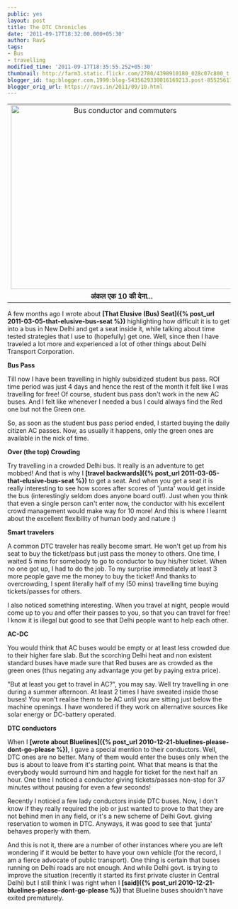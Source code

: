 ```yaml
---
public: yes
layout: post
title: The DTC Chronicles
date: '2011-09-17T18:32:00.000+05:30'
author: RavS
tags:
- Bus
- travelling
modified_time: '2011-09-17T18:35:55.252+05:30'
thumbnail: http://farm3.static.flickr.com/2780/4398910180_028c07c800_t.jpg
blogger_id: tag:blogger.com,1999:blog-5435629330016169213.post-8552561711456224191
blogger_orig_url: https://ravs.in/2011/09/10.html
---
```


<table align="center" cellpadding="0" cellspacing="0" class="tr-caption-container" style="margin-left: auto; margin-right: auto; text-align: center;"><tbody><tr><td style="text-align: center;"><a href="http://www.flickr.com/photos/bluedotwalker/4398910180/" style="margin-left: auto; margin-right: auto;" title="Bus conductor and commuters by Blue Dot Walker, on Flickr"><img alt="Bus conductor and commuters" height="414" src="http://farm3.static.flickr.com/2780/4398910180_028c07c800.jpg" width="500"></a></td></tr><tr><td class="tr-caption" style="text-align: center;"><b>अंकल एक 10 की देना...</b></td></tr></tbody></table>

A few months ago I wrote about **[That Elusive (Bus) Seat]({% post_url 2011-03-05-that-elusive-bus-seat %})** highlighting how difficult it is to get into a bus in New Delhi and get a seat inside it, while talking about time tested strategies that I use to (hopefully) get one. Well, since then I have traveled a lot more and experienced a lot of other things about Delhi Transport Corporation.

**Bus Pass**

Till now I have been travelling in highly subsidized student bus pass. ROI time period was just 4 days and hence the rest of the month it felt like I was travelling for free! Of course, student bus pass don't work in the new AC buses. And I felt like whenever I needed a bus I could always find the Red one but not the Green one.

So, as soon as the student bus pass period ended, I started buying the daily citizen AC passes. Now, as usually it happens, only the green ones are available in the nick of time.

**Over (the top) Crowding**

Try travelling in a crowded Delhi bus. It really is an adventure to get mobbed! And that is why I **[travel backwards]({% post_url 2011-03-05-that-elusive-bus-seat %})** to get a seat. And when you get a seat it is really interesting to see how scores after scores of 'junta' would get inside the bus (interestingly seldom does anyone board out!). Just when you think that even a single person can't enter now, the conductor with his excellent crowd management would make way for 10 more! And this is where I learnt about the excellent flexibility of human body and nature :)

**Smart travelers**

A common DTC traveler has really become smart. He won't get up from his seat to buy the ticket/pass but just pass the money to others. One time, I waited 5 mins for somebody to go to conductor to buy his/her ticket. When no one got up, I had to do the job. To my surprise immediately at least 3 more people gave me the money to buy the ticket! And thanks to overcrowding, I spent literally half of my (50 mins) travelling time buying tickets/passes for others.

I also noticed something interesting. When you travel at night, people would come up to you and offer their passes to you, so that you can travel for free! I know it is illegal but good to see that Delhi people want to help each other.

**AC-DC**

You would think that AC buses would be empty or at least less crowded due to their higher fare slab. But the scorching Delhi heat and non existent standard buses have made sure that Red buses are as crowded as the green ones (thus negating any advantage you get by paying extra price).

"But at least you get to travel in AC?", you may say. Well try travelling in one during a summer afternoon. At least 2 times I have sweated inside those buses! You won't realise them to be AC until you are sitting just below the machine openings. I have wondered if they work on alternative sources like solar energy or DC-battery operated.

**DTC conductors**

When I **[wrote about Bluelines]({% post_url 2010-12-21-bluelines-please-dont-go-please %})**, I gave a special mention to their conductors. Well, DTC ones are no better. Many of them would enter the buses only when the bus is about to leave from it's starting point. What that means is that the everybody would surround him and haggle for ticket for the next half an hour. One time I noticed a conductor giving tickets/passes non-stop for 37 minutes without pausing for even a few seconds!

Recently I noticed a few lady conductors inside DTC buses. Now, I don't know if they really required the job or just wanted to prove to that they are not behind men in any field, or it's a new scheme of Delhi Govt. giving reservation to women in DTC. Anyways, it was good to see that 'junta' behaves properly with them.

And this is not it, there are a number of other instances where you are left wondering if it would be better to have your own vehicle (for the record, I am a fierce advocate of public transport). One thing is certain that buses running on Delhi roads are not enough. And while Delhi govt. is trying to improve the situation (recently it started its first private cluster in Central Delhi) but I still think I was right when I **[said]({% post_url 2010-12-21-bluelines-please-dont-go-please %})** that Blueline buses shouldn't have exited prematurely.
